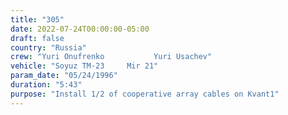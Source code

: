 ```yaml
---
title: "305"
date: 2022-07-24T00:00:00-05:00
draft: false
country: "Russia"
crew: "Yuri Onufrenko           Yuri Usachev"
vehicle: "Soyuz TM-23     Mir 21"
param_date: "05/24/1996"
duration: "5:43"
purpose: "Install 1/2 of cooperative array cables on Kvant1"
---
```

